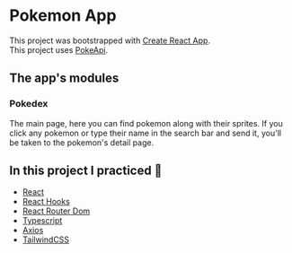 # Pokemon App

This project was bootstrapped with [Create React App](https://github.com/facebook/create-react-app).  
This project uses [PokeApi](https://pokeapi.co/).

## The app's modules
### Pokedex
The main page, here you can find pokemon along with their sprites.
If you click any pokemon or type their name in the search bar and send it, you'll be taken to the pokemon's detail page.

## In this project I practiced :rocket:
- [React](https://reactjs.org/)
- [React Hooks](https://reactjs.org/docs/hooks-intro.html)
- [React Router Dom](https://reactrouter.com/web/guides/quick-start)
- [Typescript](https://www.typescriptlang.org/)
- [Axios](https://github.com/axios/axios)
- [TailwindCSS](https://tailwindcss.com/)